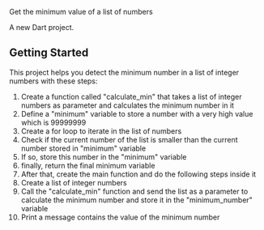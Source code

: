 Get the minimum value of a list of numbers

A new Dart project.

## Getting Started

This project helps you detect the minimum number in a list of integer numbers with these steps:
1. Create a function called "calculate_min" that takes a list of integer numbers as parameter and calculates the minimum number in it
2. Define a "minimum" variable to store a number with a very high value which is 99999999
3. Create a for loop to iterate in the list of numbers
4. Check if the current number of the list is smaller than the current number stored in "minimum" variable
5. If so, store this number in the "minimum" variable
6. finally, return the final minimum variable
7. After that, create the main function and do the following steps inside it
8. Create a list of integer numbers
9. Call the "calculate_min" function and send the list as a parameter to calculate the minimum number and store it in the "minimum_number" variable
10. Print a message contains the value of the minimum number